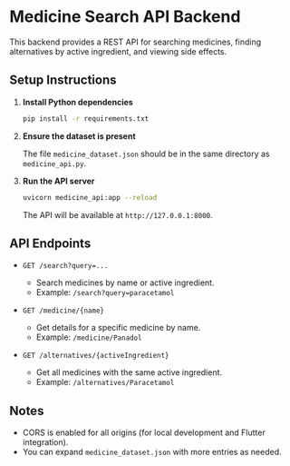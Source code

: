 # Medicine Search API Backend

This backend provides a REST API for searching medicines, finding alternatives by active ingredient, and viewing side effects.

## Setup Instructions

1. **Install Python dependencies**

   ```bash
   pip install -r requirements.txt
   ```

2. **Ensure the dataset is present**

   The file `medicine_dataset.json` should be in the same directory as `medicine_api.py`.

3. **Run the API server**

   ```bash
   uvicorn medicine_api:app --reload
   ```
   The API will be available at `http://127.0.0.1:8000`.

## API Endpoints

- `GET /search?query=...`
  - Search medicines by name or active ingredient.
  - Example: `/search?query=paracetamol`

- `GET /medicine/{name}`
  - Get details for a specific medicine by name.
  - Example: `/medicine/Panadol`

- `GET /alternatives/{activeIngredient}`
  - Get all medicines with the same active ingredient.
  - Example: `/alternatives/Paracetamol`

## Notes
- CORS is enabled for all origins (for local development and Flutter integration).
- You can expand `medicine_dataset.json` with more entries as needed.